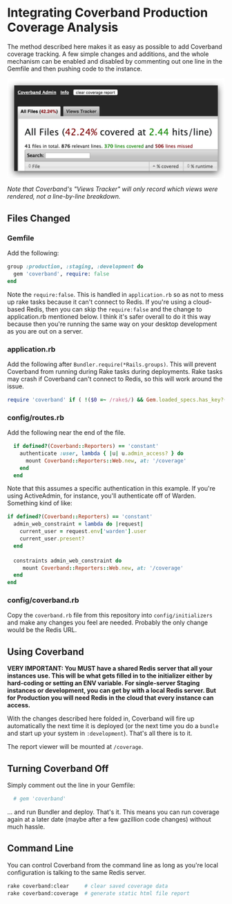 # Integrating Coverband Production Coverage Analysis

The method described here makes it as easy as possible to add Coverband coverage tracking. A few simple changes and additions, and the whole mechanism can be enabled and disabled by commenting out one line in the Gemfile and then pushing code to the instance.

![Coverband](coverband.jpg "Coverband")

_Note that Coverband's "Views Tracker" will only record which views were rendered, not a line-by-line breakdown._

## Files Changed

### Gemfile

Add the following:

```ruby
group :production, :staging, :development do
  gem 'coverband', require: false
end
```

Note the `require:false`. This is handled in `application.rb` so as not to mess up rake tasks because it can't connect to Redis. If you're using a cloud-based Redis, then you can skip the `require:false` and the change to application.rb mentioned below. I think it's safer overall to do it this way because then you're running the same way on your desktop development as you are out on a server.

### application.rb

Add the following after `Bundler.require(*Rails.groups)`. This will prevent Coverband from running during Rake tasks during deployments. Rake tasks may crash if Coverband can't connect to Redis, so this will work around the issue.

```ruby
require 'coverband' if ( !($0 =~ /rake$/) && Gem.loaded_specs.has_key?('coverband') )
```

### config/routes.rb

Add the following near the end of the file.

```ruby
  if defined?(Coverband::Reporters) == 'constant'
    authenticate :user, lambda { |u| u.admin_access? } do
      mount Coverband::Reporters::Web.new, at: '/coverage'
    end
  end
 ```
 
Note that this assumes a specific authentication in this example. If you're using ActiveAdmin, for instance, you'll authenticate off of Warden. Something kind of like:

```ruby
if defined?(Coverband::Reporters) == 'constant'
  admin_web_constraint = lambda do |request|
    current_user = request.env['warden'].user
    current_user.present?
  end

  constraints admin_web_constraint do
     mount Coverband::Reporters::Web.new, at: '/coverage'
  end
end
```

### config/coverband.rb

Copy the `coverband.rb` file from this repository into `config/initializers` and make any changes you feel are needed. Probably the only change would be the Redis URL.

## Using Coverband

**VERY IMPORTANT: You MUST have a shared Redis server that all your instances use. This will be what gets filled in to the initializer either by hard-coding or setting an ENV variable. For single-server Staging instances or development, you can get by with a local Redis server. But for Production you will need Redis in the cloud that every instance can access.**

With the changes described here folded in, Coverband will fire up automatically the next time it is deployed (or the next time you do a `bundle` and start up your system in `:development`). That's all there is to it. 

The report viewer will be mounted at `/coverage`.

## Turning Coverband Off

Simply comment out the line in your Gemfile:

```ruby
  # gem 'coverband'
```

... and run Bundler and deploy. That's it. This means you can run coverage again at a later date (maybe after a few gazillion code changes) without much hassle.

## Command Line

You can control Coverband from the command line as long as you're local configuration is talking to the same Redis server.

```bash
rake coverband:clear     # clear saved coverage data
rake coverband:coverage  # generate static html file report
```


